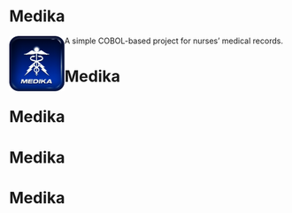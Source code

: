 # Medika
A simple COBOL-based project for nurses’ medical records.
<img align="left" width="100" height="100" src="medika-sq.png">
# Medika
# Medika
# Medika
# Medika
